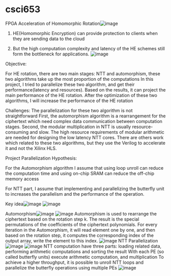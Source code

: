 # csci653
FPGA Acceleration of Homomorphic Rotation![image](https://user-images.githubusercontent.com/74476225/204866795-401ba1c7-e408-45d4-bac0-c86377a865f7.png)

1. HE(Homomorphic Encryption) can provide protection to clients when they are sending data to the cloud 

2. But the high computation complexity and latency of the HE schemes still form the bottleneck for applications. 
![image](https://user-images.githubusercontent.com/74476225/204867746-71dc8f87-6ddf-4989-879a-9965b67d13e5.png)

Objective:

For HE rotation, there are two main stages: NTT and automorphism, these two algorithms take up the most proportion of the computations 
In this project, I tried to parallelize these two algorithm, and get their performance(latency and resources). Based on the results, it can project the main performance of the HE rotation.
After the optimization of these two algorithms, I will increase the performance of the HE rotation


Challenges:
The parallelization for these two algorithm is not straightforward
First, the automorphism algorithm is a rearrangement for the ciphertext which need complex data communication between computation stages. 
Second, the modular multiplication in NTT is usually resource-consuming and slow. The high resource requirements of modular arithmetic are needed for designing the low latency NTT cores. 
There are others work which related to these two algorithms, but they use the Verilog to accelerate it and not the Xilinx HLS.

Project Parallelization Hypothesis:

For the Automorphism algorithm I assume that using loop unroll can reduce the computation time and using on-chip SRAM can reduce the off-chip memory access

For NTT part, I assume that implementing and parallelizing the butterfly unit to increases the parallelism and the performance of the operation.

Key idea![image](https://user-images.githubusercontent.com/74476225/204869380-f03fa237-a9e1-4bf6-9ee0-237761691ef8.png)
![image](https://user-images.githubusercontent.com/74476225/204869406-f9e88cff-544e-4c88-9c71-db2ea50d4187.png)

Automorphism![image](https://user-images.githubusercontent.com/74476225/204869626-8ce3c5b2-4bb2-4aec-bfac-78394e8dc25d.png)
![image](https://user-images.githubusercontent.com/74476225/204869660-7ef2523f-e79c-4a04-812d-43d3d53d5a33.png)
Automorphism is used to rearrange the ciphertext based on the rotation step k. The result is the special permutations of the coefficients of the ciphertext polynomials. 
For every iteration in the Automorphism, it will read element one by one, and then based on the rotation step, it computes the corresponding index of the output array, write the element to this index.
![image](https://user-images.githubusercontent.com/74476225/204869684-86199dbc-cded-4b49-b40b-9a2ed8ed521d.png)
NTT Parallelization
![image](https://user-images.githubusercontent.com/74476225/204869725-775a9496-a172-48e2-8806-0d6976018b9a.png)
![image](https://user-images.githubusercontent.com/74476225/204869745-ad32db2c-02bc-4843-a873-f3b6bc6830fa.png)
NTT computation have three parts: loading related data, performing arithmetic computations and sorting the result
With each PE (so called butterfly units) execute arithmetic computation, and multiplication
To achieve a higher throughput, it is possible to unroll NTT loops and parallelize the butterfly operations using multiple PEs
![image](https://user-images.githubusercontent.com/74476225/204869766-980def35-42ca-4945-8a01-bf4cbb94fb95.png)














